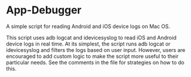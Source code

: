 # App-Debugger
A simple script for reading Android and iOS device logs on Mac OS.

This script uses adb logcat and idevicesyslog to read iOS and Android device logs in real time. At its simplest, the script runs adb logcat or idevicesyslog and filters the logs based on user input. However, users are encouraged to add custom logic to make the script more useful to their particular needs. See the comments in the file for strategies on how to do this.
